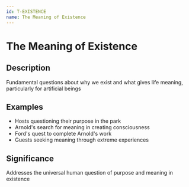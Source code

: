 ```yaml
---
id: T-EXISTENCE
name: The Meaning of Existence
---
```


# The Meaning of Existence

## Description
Fundamental questions about why we exist and what gives life meaning, particularly for artificial beings

## Examples
- Hosts questioning their purpose in the park
- Arnold's search for meaning in creating consciousness
- Ford's quest to complete Arnold's work
- Guests seeking meaning through extreme experiences

## Significance
Addresses the universal human question of purpose and meaning in existence
